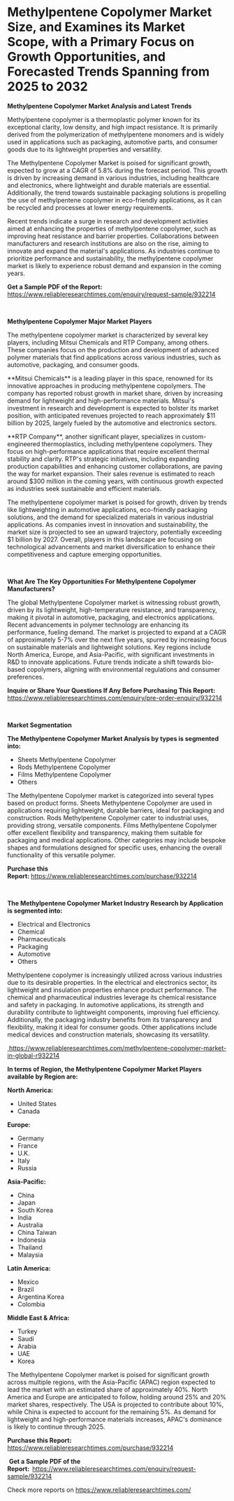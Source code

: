 <p><h1>Methylpentene Copolymer Market Size, and Examines its Market Scope, with a Primary Focus on Growth Opportunities, and Forecasted Trends Spanning from 2025 to 2032</h1></p><p><strong>Methylpentene Copolymer Market Analysis and Latest Trends</strong></p>
<p><p>Methylpentene copolymer is a thermoplastic polymer known for its exceptional clarity, low density, and high impact resistance. It is primarily derived from the polymerization of methylpentene monomers and is widely used in applications such as packaging, automotive parts, and consumer goods due to its lightweight properties and versatility.</p><p>The Methylpentene Copolymer Market is poised for significant growth, expected to grow at a CAGR of 5.8% during the forecast period. This growth is driven by increasing demand in various industries, including healthcare and electronics, where lightweight and durable materials are essential. Additionally, the trend towards sustainable packaging solutions is propelling the use of methylpentene copolymer in eco-friendly applications, as it can be recycled and processes at lower energy requirements.</p><p>Recent trends indicate a surge in research and development activities aimed at enhancing the properties of methylpentene copolymer, such as improving heat resistance and barrier properties. Collaborations between manufacturers and research institutions are also on the rise, aiming to innovate and expand the material's applications. As industries continue to prioritize performance and sustainability, the methylpentene copolymer market is likely to experience robust demand and expansion in the coming years.</p></p>
<p><strong>Get a Sample PDF of the Report:&nbsp;</strong> <a href="https://www.reliableresearchtimes.com/enquiry/request-sample/932214?utm_campaign=3038&utm_medium=2&utm_source=Github&utm_content=ia&utm_term=21032025&utm_id=methylpentene-copolymer">https://www.reliableresearchtimes.com/enquiry/request-sample/932214</a></p>
<p>&nbsp;</p>
<p><strong>Methylpentene Copolymer Major Market Players</strong></p>
<p><p>The methylpentene copolymer market is characterized by several key players, including Mitsui Chemicals and RTP Company, among others. These companies focus on the production and development of advanced polymer materials that find applications across various industries, such as automotive, packaging, and consumer goods.</p><p>**Mitsui Chemicals** is a leading player in this space, renowned for its innovative approaches in producing methylpentene copolymers. The company has reported robust growth in market share, driven by increasing demand for lightweight and high-performance materials. Mitsui's investment in research and development is expected to bolster its market position, with anticipated revenues projected to reach approximately $11 billion by 2025, largely fueled by the automotive and electronics sectors.</p><p>**RTP Company**, another significant player, specializes in custom-engineered thermoplastics, including methylpentene copolymers. They focus on high-performance applications that require excellent thermal stability and clarity. RTP's strategic initiatives, including expanding production capabilities and enhancing customer collaborations, are paving the way for market expansion. Their sales revenue is estimated to reach around $300 million in the coming years, with continuous growth expected as industries seek sustainable and efficient materials.</p><p>The methylpentene copolymer market is poised for growth, driven by trends like lightweighting in automotive applications, eco-friendly packaging solutions, and the demand for specialized materials in various industrial applications. As companies invest in innovation and sustainability, the market size is projected to see an upward trajectory, potentially exceeding $1 billion by 2027. Overall, players in this landscape are focusing on technological advancements and market diversification to enhance their competitiveness and capture emerging opportunities.</p></p>
<p>&nbsp;</p>
<p><strong>What Are The Key Opportunities For Methylpentene Copolymer Manufacturers?</strong></p>
<p><p>The global Methylpentene Copolymer market is witnessing robust growth, driven by its lightweight, high-temperature resistance, and transparency, making it pivotal in automotive, packaging, and electronics applications. Recent advancements in polymer technology are enhancing its performance, fueling demand. The market is projected to expand at a CAGR of approximately 5-7% over the next five years, spurred by increasing focus on sustainable materials and lightweight solutions. Key regions include North America, Europe, and Asia-Pacific, with significant investments in R&D to innovate applications. Future trends indicate a shift towards bio-based copolymers, aligning with environmental regulations and consumer preferences.</p></p>
<p><strong>Inquire or Share Your Questions If Any Before Purchasing This Report:</strong> <a href="https://www.reliableresearchtimes.com/enquiry/pre-order-enquiry/932214?utm_campaign=3038&utm_medium=2&utm_source=Github&utm_content=ia&utm_term=21032025&utm_id=methylpentene-copolymer">https://www.reliableresearchtimes.com/enquiry/pre-order-enquiry/932214</a></p>
<p>&nbsp;</p>
<p><strong>Market Segmentation</strong></p>
<p><strong>The Methylpentene Copolymer Market Analysis by types is segmented into:</strong></p>
<p><ul><li>Sheets Methylpentene Copolymer</li><li>Rods Methylpentene Copolymer</li><li>Films Methylpentene Copolymer</li><li>Others</li></ul></p>
<p><p>The Methylpentene Copolymer market is categorized into several types based on product forms. Sheets Methylpentene Copolymer are used in applications requiring lightweight, durable barriers, ideal for packaging and construction. Rods Methylpentene Copolymer cater to industrial uses, providing strong, versatile components. Films Methylpentene Copolymer offer excellent flexibility and transparency, making them suitable for packaging and medical applications. Other categories may include bespoke shapes and formulations designed for specific uses, enhancing the overall functionality of this versatile polymer.</p></p>
<p><strong>Purchase this Report:&nbsp;</strong><a href="https://www.reliableresearchtimes.com/purchase/932214?utm_campaign=3038&utm_medium=2&utm_source=Github&utm_content=ia&utm_term=21032025&utm_id=methylpentene-copolymer">https://www.reliableresearchtimes.com/purchase/932214</a></p>
<p>&nbsp;</p>
<p><strong>The Methylpentene Copolymer Market Industry Research by Application is segmented into:</strong></p>
<p><ul><li>Electrical and Electronics</li><li>Chemical</li><li>Pharmaceuticals</li><li>Packaging</li><li>Automotive</li><li>Others</li></ul></p>
<p><p>Methylpentene copolymer is increasingly utilized across various industries due to its desirable properties. In the electrical and electronics sector, its lightweight and insulation properties enhance product performance. The chemical and pharmaceutical industries leverage its chemical resistance and safety in packaging. In automotive applications, its strength and durability contribute to lightweight components, improving fuel efficiency. Additionally, the packaging industry benefits from its transparency and flexibility, making it ideal for consumer goods. Other applications include medical devices and construction materials, showcasing its versatility.</p></p>
<p><a href="https://www.reliableresearchtimes.com/methylpentene-copolymer-market-in-global-r932214?utm_campaign=3038&utm_medium=2&utm_source=Github&utm_content=ia&utm_term=21032025&utm_id=methylpentene-copolymer">&nbsp;https://www.reliableresearchtimes.com/methylpentene-copolymer-market-in-global-r932214</a></p>
<p><strong>In terms of Region, the Methylpentene Copolymer Market Players available by Region are:</strong></p>
<p>
    <p> <strong> North America: </strong>
        <ul>
            <li>United States</li>
            <li>Canada</li>
        </ul>
        </p> 
    <p> <strong> Europe: </strong>
        <ul>
            <li>Germany</li>
            <li>France</li>
            <li>U.K.</li>
            <li>Italy</li>
            <li>Russia</li>
        </ul>
        </p> 
    <p> <strong> Asia-Pacific: </strong>
        <ul>
            <li>China</li>
            <li>Japan</li>
            <li>South Korea</li>
            <li>India</li>
            <li>Australia</li>
            <li>China Taiwan</li>
            <li>Indonesia</li>
            <li>Thailand</li>
            <li>Malaysia</li>
        </ul>
        </p> 
    <p> <strong> Latin America: </strong>
        <ul>
            <li>Mexico</li>
            <li>Brazil</li>
            <li>Argentina Korea</li>
            <li>Colombia</li>
        </ul>
        </p> 
    <p> <strong> Middle East & Africa: </strong>
        <ul>
            <li>Turkey</li>
            <li>Saudi</li>
            <li>Arabia</li>
            <li>UAE</li>
            <li>Korea</li>
        </ul>
    </p>
    </p>
<p><p>The Methylpentene Copolymer market is poised for significant growth across multiple regions, with the Asia-Pacific (APAC) region expected to lead the market with an estimated share of approximately 40%. North America and Europe are anticipated to follow, holding around 25% and 20% market shares, respectively. The USA is projected to contribute about 10%, while China is expected to account for the remaining 5%. As demand for lightweight and high-performance materials increases, APAC's dominance is likely to continue through 2025.</p></p>
<p><strong>Purchase this Report: </strong><a href="https://www.reliableresearchtimes.com/purchase/932214?utm_campaign=3038&utm_medium=2&utm_source=Github&utm_content=ia&utm_term=21032025&utm_id=methylpentene-copolymer">https://www.reliableresearchtimes.com/purchase/932214</a></p>
<p>&nbsp;<strong>Get a Sample PDF of the Report:&nbsp;&nbsp;</strong><a href="https://www.reliableresearchtimes.com/enquiry/request-sample/932214?utm_campaign=3038&utm_medium=2&utm_source=Github&utm_content=ia&utm_term=21032025&utm_id=methylpentene-copolymer">https://www.reliableresearchtimes.com/enquiry/request-sample/932214</a></p>
<p><strong></strong></p>
<p>Check more reports on <a href="https://www.reliableresearchtimes.com/?utm_campaign=3038&utm_medium=2&utm_source=Github&utm_content=ia&utm_term=21032025&utm_id=methylpentene-copolymer">https://www.reliableresearchtimes.com/</a></p>